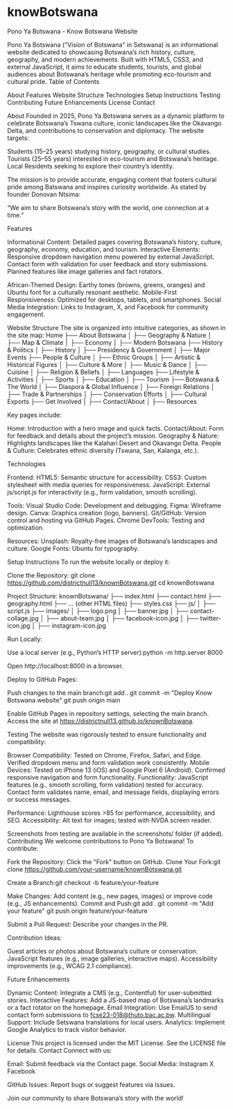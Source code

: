 # knowBotswana
Pono Ya Botswana - Know Botswana Website

Pono Ya Botswana ("Vision of Botswana" in Setswana) is an informational website dedicated to showcasing Botswana’s rich history, culture, geography, and modern achievements. Built with HTML5, CSS3, and external JavaScript, it aims to educate students, tourists, and global audiences about Botswana’s heritage while promoting eco-tourism and cultural pride.
Table of Contents

About
Features
Website Structure
Technologies
Setup Instructions
Testing
Contributing
Future Enhancements
License
Contact

About
Founded in 2025, Pono Ya Botswana serves as a dynamic platform to celebrate Botswana’s Tswana culture, iconic landscapes like the Okavango Delta, and contributions to conservation and diplomacy. The website targets:

Students (15–25 years) studying history, geography, or cultural studies.
Tourists (25–55 years) interested in eco-tourism and Botswana’s heritage.
Local Residents seeking to explore their country’s identity.

The mission is to provide accurate, engaging content that fosters cultural pride among Batswana and inspires curiosity worldwide. As stated by founder Donovan Ntsima:  

“We aim to share Botswana’s story with the world, one connection at a time.”

Features

Informational Content: Detailed pages covering Botswana’s history, culture, geography, economy, education, and tourism.
Interactive Elements: 
Responsive dropdown navigation menu powered by external JavaScript.
Contact form with validation for user feedback and story submissions.
Planned features like image galleries and fact rotators.


African-Themed Design: Earthy tones (browns, greens, oranges) and Ubuntu font for a culturally resonant aesthetic.
Mobile-First Responsiveness: Optimized for desktops, tablets, and smartphones.
Social Media Integration: Links to Instagram, X, and Facebook for community engagement.

Website Structure
The site is organized into intuitive categories, as shown in the site map:
Home
├── About Botswana
│   ├── Geography & Nature
│   ├── Map & Climate
│   ├── Economy
│   ├── Modern Botswana
├── History & Politics
│   ├── History
│   ├── Presidency & Government
│   ├── Major Events
├── People & Culture
│   ├── Ethnic Groups
│   ├── Artistic & Historical Figures
│   ├── Culture & More
│   ├── Music & Dance
│   ├── Cuisine
│   ├── Religion & Beliefs
│   ├── Languages
├── Lifestyle & Activities
│   ├── Sports
│   ├── Education
│   ├── Tourism
├── Botswana & The World
│   ├── Diaspora & Global Influence
│   ├── Foreign Relations
│   ├── Trade & Partnerships
│   ├── Conservation Efforts
│   ├── Cultural Exports
├── Get Involved
│   ├── Contact/About
│   ├── Resources

Key pages include:

Home: Introduction with a hero image and quick facts.
Contact/About: Form for feedback and details about the project’s mission.
Geography & Nature: Highlights landscapes like the Kalahari Desert and Okavango Delta.
People & Culture: Celebrates ethnic diversity (Tswana, San, Kalanga, etc.).

Technologies

Frontend:
HTML5: Semantic structure for accessibility.
CSS3: Custom stylesheet with media queries for responsiveness.
JavaScript: External js/script.js for interactivity (e.g., form validation, smooth scrolling).


Tools:
Visual Studio Code: Development and debugging.
Figma: Wireframe design.
Canva: Graphics creation (logo, banners).
Git/GitHub: Version control and hosting via GitHub Pages.
Chrome DevTools: Testing and optimization.


Resources:
Unsplash: Royalty-free images of Botswana’s landscapes and culture.
Google Fonts: Ubuntu for typography.



Setup Instructions
To run the website locally or deploy it:

Clone the Repository:
git clone https://github.com/districtnull13/knownBotswana.git
cd knownBotswana


Project Structure:
knownBotswana/
├── index.html
├── contact.html
├── geography.html
├── ... (other HTML files)
├── styles.css
├── js/
│   ├── script.js
├── images/
│   ├── logo.png
│   ├── banner.jpg
│   ├── contact-collage.jpg
│   ├── about-team.jpg
│   ├── facebook-icon.jpg
│   ├── twitter-icon.jpg
│   ├── instagram-icon.jpg


Run Locally:

Use a local server (e.g., Python’s HTTP server):python -m http.server 8000


Open http://localhost:8000 in a browser.


Deploy to GitHub Pages:

Push changes to the main branch:git add .
git commit -m "Deploy Know Botswana website"
git push origin main


Enable GitHub Pages in repository settings, selecting the main branch.
Access the site at https://districtnull13.github.io/knownBotswana.



Testing
The website was rigorously tested to ensure functionality and compatibility:

Browser Compatibility: Tested on Chrome, Firefox, Safari, and Edge. Verified dropdown menu and form validation work consistently.
Mobile Devices: Tested on iPhone 13 (iOS) and Google Pixel 6 (Android). Confirmed responsive navigation and form functionality.
Functionality:
JavaScript features (e.g., smooth scrolling, form validation) tested for accuracy.
Contact form validates name, email, and message fields, displaying errors or success messages.


Performance: Lighthouse scores >85 for performance, accessibility, and SEO.
Accessibility: Alt text for images; tested with NVDA screen reader.

Screenshots from testing are available in the screenshots/ folder (if added).
Contributing
We welcome contributions to Pono Ya Botswana! To contribute:

Fork the Repository: Click the "Fork" button on GitHub.
Clone Your Fork:git clone https://github.com/your-username/knownBotswana.git


Create a Branch:git checkout -b feature/your-feature


Make Changes: Add content (e.g., new pages, images) or improve code (e.g., JS enhancements).
Commit and Push:git add .
git commit -m "Add your feature"
git push origin feature/your-feature


Submit a Pull Request: Describe your changes in the PR.

Contribution Ideas:

Guest articles or photos about Botswana’s culture or conservation.
JavaScript features (e.g., image galleries, interactive maps).
Accessibility improvements (e.g., WCAG 2.1 compliance).

Future Enhancements

Dynamic Content: Integrate a CMS (e.g., Contentful) for user-submitted stories.
Interactive Features: Add a JS-based map of Botswana’s landmarks or a fact rotator on the homepage.
Email Integration: Use EmailJS to send contact form submissions to fcse23-018@thuto.bac.ac.bw.
Multilingual Support: Include Setswana translations for local users.
Analytics: Implement Google Analytics to track visitor behavior.

License
This project is licensed under the MIT License. See the LICENSE file for details.
Contact
Connect with us:

Email: Submit feedback via the Contact page.
Social Media:
Instagram
X
Facebook


GitHub Issues: Report bugs or suggest features via Issues.

Join our community to share Botswana’s story with the world!
